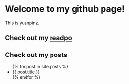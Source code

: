 # Welcome to my github page!

This is yuanpinz.

## Check out my [readpo](https://yuanpinz.github.io/readpository)

## Check out my posts
<ul>
  {% for post in site.posts %}
    <li>
      <a href="{{ post.url }}">{{ post.title }}</a>
    </li>
  {% endfor %}
</ul>

